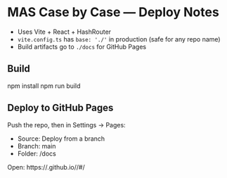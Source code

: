 # MAS Case by Case — Deploy Notes

- Uses Vite + React + HashRouter
- `vite.config.ts` has `base: './'` in production (safe for any repo name)
- Build artifacts go to `./docs` for GitHub Pages

## Build
npm install
npm run build

## Deploy to GitHub Pages
Push the repo, then in Settings → Pages:
- Source: Deploy from a branch
- Branch: main
- Folder: /docs

Open: https://<username>.github.io/<repo>/#/
